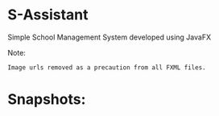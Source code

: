 # S-Assistant
Simple School Management System developed using JavaFX

Note:
```
Image urls removed as a precaution from all FXML files.
```

# Snapshots:
